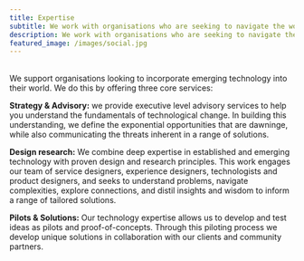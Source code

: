 ```yaml
---
title: Expertise
subtitle: We work with organisations who are seeking to navigate the world of data, privacy and analytics to enhance, not diminish human dignity.
description: We work with organisations who are seeking to navigate the world of data, privacy and analytics to enhance, not diminish human dignity.
featured_image: /images/social.jpg
---
```


<br>
We support organisations looking to incorporate emerging technology into their world. We do this by offering three core services:


**Strategy & Advisory:** we provide executive level advisory services to help you understand the fundamentals of technological change. In building this understanding, we define the exponential opportunities that are dawninge, while also communicating the threats inherent in a range of solutions.
 
**Design research:** We combine deep expertise in established and emerging technology with proven design and research principles. This work engages our team of service designers, experience designers, technologists and product designers, and seeks to understand problems, navigate complexities, explore connections, and distil insights and wisdom to inform a range of tailored solutions.
 
**Pilots & Solutions:** Our technology expertise allows us to develop and test ideas as pilots and proof-of-concepts. Through this piloting process we develop unique solutions in collaboration with our clients and community partners.